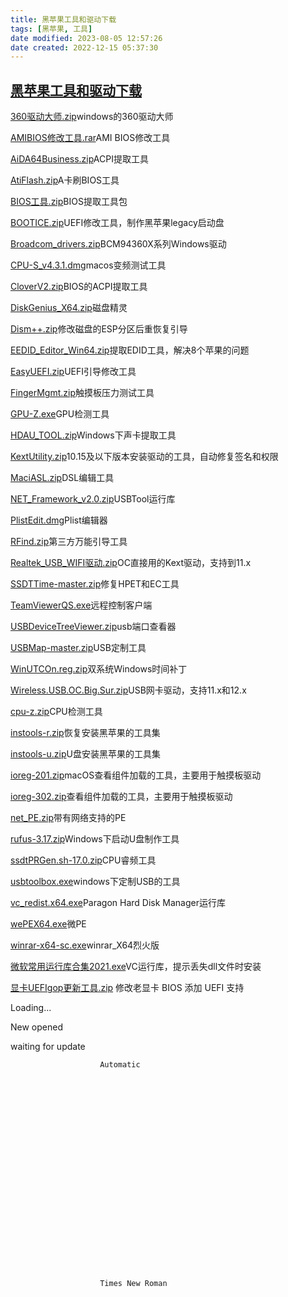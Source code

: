```yaml
---
title: 黑苹果工具和驱动下载
tags: [黑苹果, 工具]
date modified: 2023-08-05 12:57:26
date created: 2022-12-15 05:37:30
---
```


##  [黑苹果工具和驱动下载](http://fike.dgskzs.cn/dl/dl.html)

[360驱动大师.zip](http://117.175.167.205:8028/downloads/hmac/tools/360%E9%A9%B1%E5%8A%A8%E5%A4%A7%E5%B8%88.zip)windows的360驱动大师

[AMIBIOS修改工具.rar](http://117.175.167.205:8028/downloads/hmac/tools/AMIBIOS%E4%BF%AE%E6%94%B9%E5%B7%A5%E5%85%B7.rar)AMI BIOS修改工具

[AiDA64Business.zip](http://117.175.167.205:8028/downloads/hmac/tools/AiDA64Business.zip)ACPI提取工具

[AtiFlash.zip](http://117.175.167.205:8028/downloads/hmac/tools/AtiFlash.zip)A卡刷BIOS工具

[BIOS工具.zip](http://117.175.167.205:8028/downloads/hmac/tools/BIOS%E5%B7%A5%E5%85%B7.zip)BIOS提取工具包

[BOOTICE.zip](http://117.175.167.205:8028/downloads/hmac/tools/BOOTICE.zip)UEFI修改工具，制作黑苹果legacy启动盘

[Broadcom\_drivers.zip](http://117.175.167.205:8028/downloads/hmac/tools/Broadcom_drivers.zip)BCM94360X系列Windows驱动

[CPU-S\_v4.3.1.dmg](http://117.175.167.205:8028/downloads/hmac/tools/CPU-S_v4.3.1.dmg)macos变频测试工具

[CloverV2.zip](http://117.175.167.205:8028/downloads/hmac/tools/CloverV2.zip)BIOS的ACPI提取工具

[DiskGenius\_X64.zip](http://117.175.167.205:8028/downloads/hmac/tools/DiskGenius_X64.zip)磁盘精灵

[Dism++.zip](http://117.175.167.205:8028/downloads/hmac/tools/Dism++.zip)修改磁盘的ESP分区后重恢复引导

[EEDID\_Editor\_Win64.zip](http://117.175.167.205:8028/downloads/hmac/tools/EEDID_Editor_Win64.zip)提取EDID工具，解决8个苹果的问题

[EasyUEFI.zip](http://117.175.167.205:8028/downloads/hmac/tools/EasyUEFI.zip)UEFI引导修改工具

[FingerMgmt.zip](http://117.175.167.205:8028/downloads/hmac/tools/FingerMgmt.zip)触摸板压力测试工具

[GPU-Z.exe](http://117.175.167.205:8028/downloads/hmac/tools/GPU-Z.exe)GPU检测工具

[HDAU\_TOOL.zip](http://117.175.167.205:8028/downloads/hmac/tools/HDAU_TOOL.zip)Windows下声卡提取工具

[KextUtility.zip](http://117.175.167.205:8028/downloads/hmac/tools/KextUtility.zip)10.15及以下版本安装驱动的工具，自动修复签名和权限

[MaciASL.zip](http://117.175.167.205:8028/downloads/hmac/tools/MaciASL.zip)DSL编辑工具

[NET\_Framework\_v2.0.zip](http://117.175.167.205:8028/downloads/hmac/tools/NET_Framework_v2.0.zip)USBTool运行库

[PlistEdit.dmg](http://117.175.167.205:8028/downloads/hmac/tools/PlistEdit.dmg)Plist编辑器

[RFind.zip](http://117.175.167.205:8028/downloads/hmac/tools/RFind.zip)第三方万能引导工具

[Realtek\_USB\_WIFI驱动.zip](http://117.175.167.205:8028/downloads/hmac/tools/Realtek_USB_WIFI%E9%A9%B1%E5%8A%A8.zip)OC直接用的Kext驱动，支持到11.x

[SSDTTime-master.zip](http://117.175.167.205:8028/downloads/hmac/tools/SSDTTime-master.zip)修复HPET和EC工具

[TeamViewerQS.exe](http://117.175.167.205:8028/downloads/hmac/tools/TeamViewerQS.exe)远程控制客户端

[USBDeviceTreeViewer.zip](http://117.175.167.205:8028/downloads/hmac/tools/USBDeviceTreeViewer.zip)usb端口查看器

[USBMap-master.zip](http://117.175.167.205:8028/downloads/hmac/tools/USBMap-master.zip)USB定制工具

[WinUTCOn.reg.zip](http://117.175.167.205:8028/downloads/hmac/tools/WinUTCOn.reg.zip)双系统Windows时间补丁

[Wireless.USB.OC.Big.Sur.zip](http://117.175.167.205:8028/downloads/hmac/tools/Wireless.USB.OC.Big.Sur.zip)USB网卡驱动，支持11.x和12.x

[cpu-z.zip](http://117.175.167.205:8028/downloads/hmac/tools/cpu-z.zip)CPU检测工具

[instools-r.zip](http://117.175.167.205:8028/downloads/hmac/tools/instools-r.zip)恢复安装黑苹果的工具集

[instools-u.zip](http://117.175.167.205:8028/downloads/hmac/tools/instools-u.zip)U盘安装黑苹果的工具集

[ioreg-201.zip](http://117.175.167.205:8028/downloads/hmac/tools/ioreg-201.zip)macOS查看组件加载的工具，主要用于触摸板驱动

[ioreg-302.zip](http://117.175.167.205:8028/downloads/hmac/tools/ioreg-302.zip)查看组件加载的工具，主要用于触摸板驱动

[net\_PE.zip](http://117.175.167.205:8028/downloads/hmac/tools/net_PE.zip)带有网络支持的PE

[rufus-3.17.zip](http://117.175.167.205:8028/downloads/hmac/tools/rufus-3.17.zip)Windows下启动U盘制作工具

[ssdtPRGen.sh-17.0.zip](http://117.175.167.205:8028/downloads/hmac/tools/ssdtPRGen.sh-17.0.zip)CPU睿频工具

[usbtoolbox.exe](http://117.175.167.205:8028/downloads/hmac/tools/usbtoolbox.exe)windows下定制USB的工具

[vc\_redist.x64.exe](http://117.175.167.205:8028/downloads/hmac/tools/vc_redist.x64.exe)Paragon Hard Disk Manager运行库

[wePEX64.exe](http://117.175.167.205:8028/downloads/hmac/tools/wePEX64.exe)微PE

[winrar-x64-sc.exe](http://117.175.167.205:8028/downloads/hmac/tools/winrar-x64-sc.exe)winrar\_X64烈火版

[微软常用运行库合集2021.exe](http://117.175.167.205:8028/downloads/hmac/tools/%E5%BE%AE%E8%BD%AF%E5%B8%B8%E7%94%A8%E8%BF%90%E8%A1%8C%E5%BA%93%E5%90%88%E9%9B%862021.exe)VC运行库，提示丢失dll文件时安装

[显卡UEFIgop更新工具.zip](http://117.175.167.205:8028/downloads/hmac/tools/%E6%98%BE%E5%8D%A1UEFIgop%E6%9B%B4%E6%96%B0%E5%B7%A5%E5%85%B7.zip) 修改老显卡 BIOS 添加 UEFI 支持


 

  Loading...

                     
                    
 
                        
 
                            
 
                                 
                            
 
                            


                            
 
                                 
                            
 
                            
 New opened 
 
                            
 waiting for update 

                            
                            
                            
                            

                            
                            
                        
 
                        
 

        

        

            

                

                    

                        

                        

                    

                

            

        

        

            

                

                    

                        

                        

                    

                

            

        

        

            

                

                    

                        

                        

                    

                

            

        

        
        

        

        

            

                

                    

                        

                        

                    

                

            

        

        

            

                

                    

                        

                        

                    

                

            

        

        

            

                

                    

                        

                        

                    

                

            

        

        

            

                

                    

                        

                        

                    

                

            

        

        

            

                

                    

                        Automatic
                    

                    

                    

                

            

        

        

        

        

            

                

                    

                        Times New Roman
                    

                    

                    

                

            

        


        

        

        

            

                

                    

                        
                    

                    

                    

                

            

        

        

        

        

            

                

                    

                        

                        

                    

                

            

        

        

            

                

                    

                        

                        

                    

                

            

        

        

            

                

                    

                        

                        

                    

                

            

        

        

            

                

                    

                        

                        

                    

                

            

        

        

            

                

                    

                        

                            

                                


                                

                                

                            

                        

                    

                

            

        

        

            

                

                    

                    

                

            

        

        

        

        

            

                

                    

                        

                            

                                


                                

                                

                            

                        

                    

                

            

        

        

            

                

                    

                    

                

            

        

        

            

                

                    

                        

                        

                    

                

            

        

        

            

                

                    

                    

                

            

        

        

            

                

                    

                        

                        

                    

                

            

        

        

            

                

                    

                    

                

            

        

        

        

        

            

                

                    

                        

                            

                            

                        

                    

                

            

        

        

            

                

                    

                    

                

            

        

        

            

                

                    

                        

                            

                            

                        

                    

                

            

        

        

            

                

                    

                    

                

            

        

        

            

                

                    

                        

                            

                            

                        

                    

                

            

        

        

            

                

                    

                    

                

            

        

        

            

                

                    

                        

                            

                            

                        

                    

                

            

        

        

            

                

                    

                    

                

            

        

        

        

        

            

                

                    

                        

                            

                                
                            

                        

                    

                

            

        

        

            

                

                    

                        

                            

                            

                        

                    

                

            

        

        

            

                

                    

                        

                            

                            

                        

                    

                

            

        
        
        

            

                

                    

                    

                    

                    

                

            

        

        

            

                

                    

                        

                            

                            

                        

                    

                

            

        
       
        

        

        

            

                

                    

                        

                        

                    

                    

                        SUM
                    

                

            

        

        

            

                

                    

                    

                

            

        

        

            

                

                    
                    

                        

                            

                            

                        

                    

                    
                

            

        

        

            

                

                    

                    

                

            

        

        

            

                

                    

                        

                        

                    

                    

                    

                

            

        

        

            

                

                    
                    

                        

                        

                    

                    

                    

                

            

        

        

            

                

                    

                        

                            

                            

                        

                    

                

            

        

        

            

                

                    

                        

                            

                            

                        

                    

                

            

        

        

            

                

                    

                        

                            

                            

                        

                    

                

            

        

        

            

                


                    

                        

                        

                    

                    

                    

                

            

        

        

            

                

                    

                        

                            

                            

                        

                    

                

            

        

        

            

                


                    

                        

                        

                    

                    

                    

                

            

        

         
 
                        
 
                            

 
                            
 
                                
 
                                    

                                        


                                    
 
                                
  
                                

                                    
                                
 
                            
 
                            

                                
                            
 
                            

                                
                            
 
                            

                                 
                            
 
                            

                                

                                    

                                        


                                    

                                

                            
   
                        
 
                    
 
                    
 
                        
 
                            

 
                            

                                 
                                 
                                     
                                         
                                             
                                                
 
 
                                             
                                             
                                                

                                                    

  
                                                    

  
                                                    

  
                                                    

  
                                                    

  
                                                    

  
 
 


                                                

                                            
                                        
                                        
                                             
                                                
 
                                                    

 
                                                    

 
                                                    

  
                                                    

  
                                                    

 


                                                
 
                                              
                                            
                                                

                                                    

                                                        
                                                        
                                                    

                                                
 
                                                

 
                                                

 
                                                

 
                                                

                                                    

  
                                                    

                                                        


                                                        


                                                        


                                                        


                                                        


                                                    
  
                                                    


                                                    


                                                    

  
                                                    

  
                                                    

  
                                                    


                                                    

  
                                                    

  
                                                    

                                                        

                                                            


                                                            


                                                            


                                                            


                                                            


                                                            


                                                            


                                                            


                                                            


                                                        

                                                    

                                                    


                                                    

  
                                                    

  
                                                    

                                                        

                                                            

 
                                                            

  
                                                            

                                                                


                                                                


                                                                


                                                                


                                                                


                                                                


                                                                


                                                                


                                                            

                                                            

                                                                
                                                                    
                                                                
                                                                
                                                                    
                                                                
                                                                
                                                                    
                                                                
                                                            

                                                        

                                                        

                                                            


                                                            


                                                            


                                                            

                                                                

 
                                                                

 
                                                                

 
                                                                

 
                                                                

 
                                                                

 
                                                                

 
                                                                


                                                            

                                                            

                                                                
                                                                    
                                                                
                                                                
                                                                    
                                                                
                                                                
                                                                    
                                                                
                                                            

                                                        

                                                        


                                                        

                                                            
                                                        

                                                    

                                                    


                                                    


                                                    


                                                    

  
                                                    

  

 

 Add(more rows at bottom) Back to the top 
 
 
                                                
 
                                             
                                         
                                     
                                 
                            
 
                            

                                


                                


                                

                                    

                                        


                                        


                                        


                                    

                                    

                                        


                                        


                                        


                                    

                                    


                                

                                


                                


                            
 
                        
 
                        
 
                            

                                

                                    

                                        


                                    

                                    

                                        


                                        


                                        


                                    

                                    

                                        


                                    

                                    
100%

                                

                                

                                    


                                    


                                    


                                

                                

  
                                
                            
 
                        
 
                    

                    


                    
                    


                  

